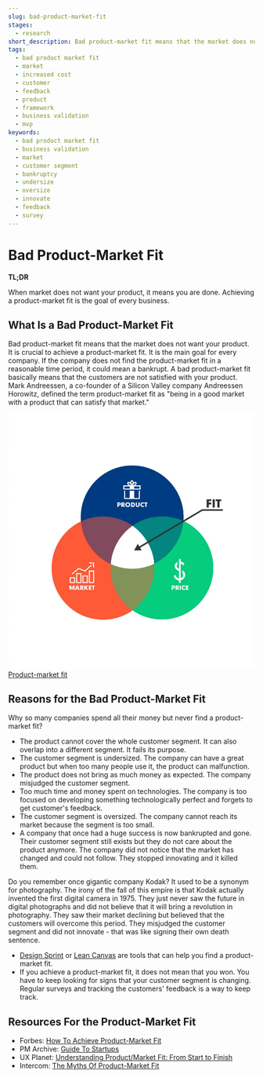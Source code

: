 ```yaml
---
slug: bad-product-market-fit
stages:
  - research
short_description: Bad product-market fit means that the market does not want your product. Products the market does not want waste not only money but also the team members' time.
tags:
  - bad product market fit
  - market
  - increased cost
  - customer
  - feedback
  - product
  - framework
  - business validation
  - mvp
keywords:
  - bad product market fit
  - business validation
  - market
  - customer segment
  - bankruptcy
  - undersize
  - oversize
  - innovate
  - feedback
  - survey
---
```


# Bad Product-Market Fit

**TL;DR**

When market does not want your product, it means you are done. Achieving a product-market fit is the goal of every business.

## What Is a Bad Product-Market Fit

Bad product-market fit means that the market does not want your product. It is crucial to achieve a product-market fit. It is the main goal for every company. If the company does not find the product-market fit in a reasonable time period, it could mean a bankrupt. A bad product-market fit basically means that the customers are not satisfied with your product. Mark Andreessen, a co-founder of a Silicon Valley company Andreessen Horowitz, defined the term product-market fit as "being in a good market with a product that can satisfy that market."

![Product-market fit](/files/product_market.jpg)  
[Product-market fit](https://openviewpartners.com/blog/from-product-market-fit-to-product-market-price-fit/)

## Reasons for the Bad Product-Market Fit

Why so many companies spend all their money but never find a product-market fit?

- The product cannot cover the whole customer segment. It can also overlap into a different segment. It fails its purpose.
- The customer segment is undersized. The company can have a great product but when too many people use it, the product can malfunction.
- The product does not bring as much money as expected. The company misjudged the customer segment.
- Too much time and money spent on technologies. The company is too focused on developing something technologically perfect and forgets to get customer's feedback.
- The customer segment is oversized. The company cannot reach its market because the segment is too small.
- A company that once had a huge success is now bankrupted and gone. Their customer segment still exists but they do not care about the product anymore. The company did not notice that the market has changed and could not follow. They stopped innovating and it killed them.

Do you remember once gigantic company Kodak? It used to be a synonym for photography. The irony of the fall of this empire is that Kodak actually invented the first digital camera in 1975. They just never saw the future in digital photographs and did not believe that it will bring a revolution in photography. They saw their market declining but believed that the customers will overcome this period. They misjudged the customer segment and did not innovate - that was like signing their own death sentence.

- [Design Sprint](/practices/design-sprint) or [Lean Canvas](/practices/lean-canvas) are tools that can help you find a product-market fit.
- If you achieve a product-market fit, it does not mean that you won. You have to keep looking for signs that your customer segment is changing. Regular surveys and tracking the customers' feedback is a way to keep track.

## Resources For the Product-Market Fit

- Forbes: [How To Achieve Product-Market Fit](https://www.forbes.com/sites/hayleyleibson/2018/01/18/how-to-achieve-product-market-fit/#5f8e539a476b)
- PM Archive: [Guide To Startups](https://pmarchive.com/guide_to_startups_part4.html)
- UX Planet: [Understanding Product/Market Fit: From Start to Finish](https://uxplanet.org/understanding-product-market-fit-from-start-to-finish-596a4653814)
- Intercom: [The Myths Of Product-Market Fit](https://www.intercom.com/blog/podcasts/the-myths-of-product-market-fit/)
